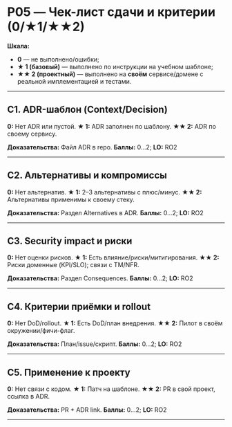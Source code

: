 # P05 — Чек-лист сдачи и критерии (0/★1/★★2)
**Шкала:**
- **0** — не выполнено/ошибки;
- **★ 1 (базовый)** — выполнено по инструкции на учебном шаблоне;
- **★★ 2 (проектный)** — выполнено на **своём** сервисе/домене с реальной имплементацией и тестами.

---
## C1. ADR-шаблон (Context/Decision)
**0:** Нет ADR или пустой.
**★ 1:** ADR заполнен по шаблону.
**★★ 2:** ADR по своему сервису.

**Доказательства:** Файл ADR в repo.
**Баллы:** 0…2; **LO:** RO2

---
## C2. Альтернативы и компромиссы
**0:** Нет альтернатив.
**★ 1:** 2–3 альтернативы с плюс/минус.
**★★ 2:** Альтернативы применимы к своему стеку.

**Доказательства:** Раздел Alternatives в ADR.
**Баллы:** 0…2; **LO:** RO2

---
## C3. Security impact и риски
**0:** Нет оценки рисков.
**★ 1:** Есть влияние/риски/митигирования.
**★★ 2:** Риски доменные (KPI/SLO); связи с TM/NFR.

**Доказательства:** Раздел Consequences.
**Баллы:** 0…2; **LO:** RO2

---
## C4. Критерии приёмки и rollout
**0:** Нет DoD/rollout.
**★ 1:** Есть DoD/план внедрения.
**★★ 2:** Пилот в своём окружении/фичи-флаг.

**Доказательства:** План/issue/скрипт.
**Баллы:** 0…2; **LO:** RO2

---
## C5. Применение к проекту
**0:** Нет связи с кодом.
**★ 1:** Патч на шаблоне.
**★★ 2:** PR в свой проект, ссылка в ADR.

**Доказательства:** PR + ADR link.
**Баллы:** 0…2; **LO:** RO2

---
